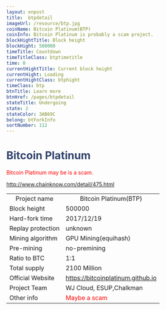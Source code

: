 ```yaml
---
layout: enpost
title:  btpdetail
imageUrl: /resource/btp.jpg
coinName: Bitcoin Platinum(BTP)
coinInfo: Bitcoin Platinum is probably a scam project.
blockHightTitle: Block height
blockHight: 500000
timeTitle: Countdown
timeTitleClass: btptimetitle
time: 0
currentHightTitle: Current block height
currentHight: Loading
currentHightClass: btphight
timeClass: btp
btnTitle: Learn more
btnHref: /pages/btpdetail
stateTitle: Undergoing
state: 2
stateColor: 3AB69C
belong: btForkInfo
sortNumber: 112
---
```

<h1 style="color: #2F416A">Bitcoin Platinum</h1>
<p style="color: red">Bitcoin Platinum may be is a scam.
</p>
<a href="http://www.chainknow.com/detail/475.html" target="_blank">http://www.chainknow.com/detail/475.html</a>
<table class="center">
  <tbody>
    <tr style="text-align: center">
        <td class="tablehalf">Project name</td>
        <td class="tablehalf">Bitcoin Platinum(BTP)</td>
    </tr>
    <tr>
        <td>Block height</td>
        <td>500000</td>
    </tr>
    <tr>
        <td>Hard-fork time</td>
        <td>2017/12/19</td>
    </tr>
    <tr>
        <td>Replay protection</td>
        <td>unknown</td>
    </tr>
    <tr>
        <td>Mining algorithm</td>
        <td>GPU Mining(equihash)</td>
    </tr>
    <tr>
        <td>Pre-mining </td>
        <td>no-premining</td>
    </tr>
    <tr>
        <td>Ratio to BTC</td>
        <td>1:1</td>
    </tr>
    <tr>
        <td>Total supply</td>
        <td>2100 Million</td>
    </tr>
    <tr>
        <td>Official Website</td>
        <td><a href="https://bitcoinplatinum.github.io/" target="_blank">https://bitcoinplatinum.github.io</a></td>
    </tr>
    <tr>
        <td>Project Team</td>
        <td>WJ Cloud, ESUP,Chalkman</td>
    </tr>
    <tr>
        <td>Other info</td>
        <td style="color:red">Maybe a scam</td>
    </tr>
  </tbody>
</table>